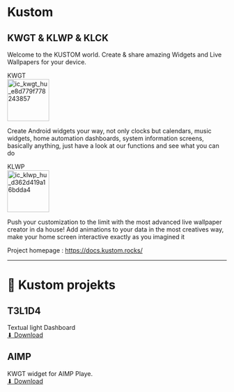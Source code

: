 # Kustom
KWGT &amp; KLWP &amp; KLCK
--
Welcome to the KUSTOM world. Create & share amazing Widgets and Live Wallpapers for your device.

KWGT     
<img width="96" height="96" alt="ic_kwgt_hu_e8d779f778243857" src="https://github.com/user-attachments/assets/ae3f0ddd-cf0a-477e-9ccc-6b70ec73f400" />

Create Android widgets your way, not only clocks but calendars, music widgets, home automation dashboards, 
system information screens, basically anything, just have a look at our functions and see what you can do





KLWP    
<img width="96" height="96" alt="ic_klwp_hu_d362d419a16bdda4" src="https://github.com/user-attachments/assets/580cd105-b31e-486f-8eb2-3c154c19e89f" />


Push your customization to the limit with the most advanced live wallpaper creator in da house! 
Add animations to your data in the most creatives way, make your home screen interactive exactly as you imagined it

Project homepage : https://docs.kustom.rocks/    
    
----    
      
# 📱 Kustom projekts     
      
## T3L1D4    
Textual light Dashboard    
[⬇ Download](https://github.com/n4zz/Kustom/blob/main/Projects/T3L1D4/T3L1D4.klwp)          
    
## AIMP     
KWGT widget for AIMP Playe.     
[⬇ Download](https://github.com/n4zz/Kustom/releases/download/AIMP_widget-v1.2/Aimp_v12.kwgt)
